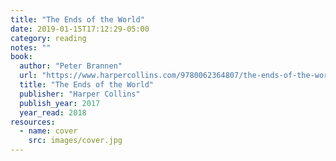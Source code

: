 ```yaml
---
title: "The Ends of the World"
date: 2019-01-15T17:12:29-05:00
category: reading
notes: ""
book:
  author: "Peter Brannen"
  url: "https://www.harpercollins.com/9780062364807/the-ends-of-the-world/"
  title: "The Ends of the World"
  publisher: "Harper Collins"
  publish_year: 2017
  year_read: 2018
resources:
  - name: cover
    src: images/cover.jpg
---
```


